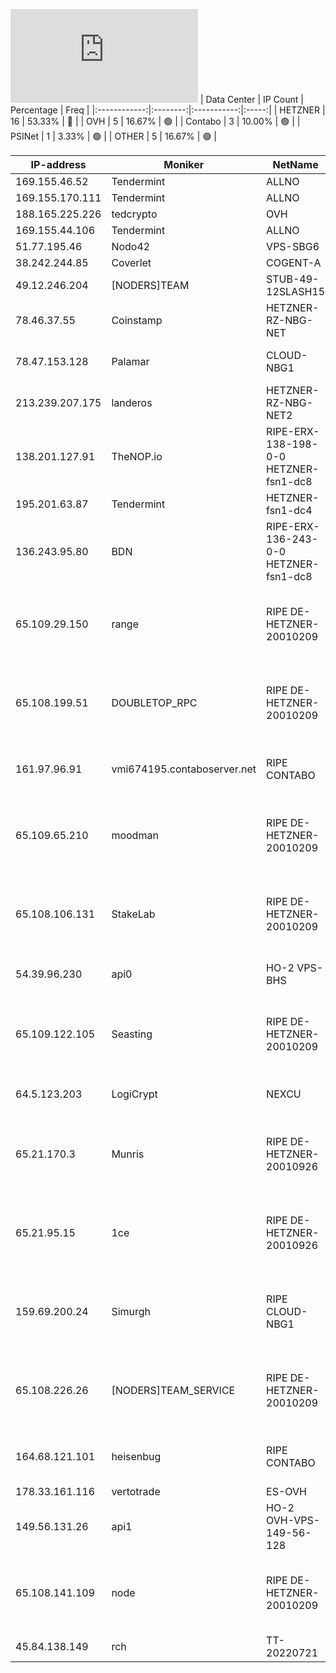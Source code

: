 ![Diagramm](https://github.com/obajay/StateSync-snapshots/blob/main/Projects/Rebus/1/README.md)
| Data Center | IP Count | Percentage | Freq |
|:------------:|:--------:|:-----------:|:-----:|
| HETZNER | 16 | 53.33% | 🔴 |
| OVH | 5 | 16.67% | 🟢 |
| Contabo | 3 | 10.00% | 🟢 |
| PSINet | 1 | 3.33% | 🟢 |
| OTHER | 5 | 16.67% | 🟢 |

<!-- START_TABLE -->
| IP-address | Moniker | NetName | Organization |
|-------------|-------------|-------------|-------------|
| 169.155.46.52 | Tendermint | ALLNO | Allnodes Inc |
| 169.155.170.111 | Tendermint | ALLNO | Allnodes Inc |
| 188.165.225.226 | tedcrypto | OVH |  |
| 169.155.44.106 | Tendermint | ALLNO | Allnodes Inc |
| 51.77.195.46 | Nodo42 | VPS-SBG6 | OVH SAS |
| 38.242.244.85 | Coverlet | COGENT-A | PSINet, Inc. |
| 49.12.246.204 | [NODERS]TEAM | STUB-49-12SLASH15 |  |
| 78.46.37.55 | Coinstamp | HETZNER-RZ-NBG-NET | Hetzner Online GmbH |
| 78.47.153.128 | Palamar | CLOUD-NBG1 | Hetzner Online GmbH Hetzner Online GmbH |
| 213.239.207.175 | landeros | HETZNER-RZ-NBG-NET2 |  |
| 138.201.127.91 | TheNOP.io | RIPE-ERX-138-198-0-0 HETZNER-fsn1-dc8 | RIPE Network Coordination Centre Hetzner Online GmbH |
| 195.201.63.87 | Tendermint | HETZNER-fsn1-dc4 | Hetzner Online GmbH |
| 136.243.95.80 | BDN | RIPE-ERX-136-243-0-0 HETZNER-fsn1-dc8 | RIPE Network Coordination Centre Hetzner Online GmbH |
| 65.109.29.150 | range | RIPE DE-HETZNER-20010209 | RIPE Network Coordination Centre Hetzner Online GmbH Hetzner Online GmbH |
| 65.108.199.51 | DOUBLETOP_RPC | RIPE DE-HETZNER-20010209 | RIPE Network Coordination Centre Hetzner Online GmbH Hetzner Online GmbH |
| 161.97.96.91 | vmi674195.contaboserver.net | RIPE CONTABO | RIPE Network Coordination Centre Contabo GmbH |
| 65.109.65.210 | moodman | RIPE DE-HETZNER-20010209 | RIPE Network Coordination Centre Hetzner Online GmbH Hetzner Online GmbH |
| 65.108.106.131 | StakeLab | RIPE DE-HETZNER-20010209 | RIPE Network Coordination Centre Hetzner Online GmbH Hetzner Online GmbH |
| 54.39.96.230 | api0 | HO-2 VPS-BHS | OVH Hosting, Inc. OVH Hosting, Inc. |
| 65.109.122.105 | Seasting | RIPE DE-HETZNER-20010209 | RIPE Network Coordination Centre Hetzner Online GmbH Hetzner Online GmbH |
| 64.5.123.203 | LogiCrypt | NEXCU | NEXCUS TECHNOLOGIES LLC |
| 65.21.170.3 | Munris | RIPE DE-HETZNER-20010926 | RIPE Network Coordination Centre Hetzner Online GmbH Hetzner Online GmbH |
| 65.21.95.15 | 1ce | RIPE DE-HETZNER-20010926 | RIPE Network Coordination Centre Hetzner Online GmbH Hetzner Online GmbH |
| 159.69.200.24 | Simurgh | RIPE CLOUD-NBG1 | RIPE Network Coordination Centre Hetzner Online GmbH Hetzner Online GmbH |
| 65.108.226.26 | [NODERS]TEAM_SERVICE | RIPE DE-HETZNER-20010209 | RIPE Network Coordination Centre Hetzner Online GmbH Hetzner Online GmbH |
| 164.68.121.101 | heisenbug | RIPE CONTABO | RIPE Network Coordination Centre Contabo GmbH |
| 178.33.161.116 | vertotrade | ES-OVH | OVH Hispano |
| 149.56.131.26 | api1 | HO-2 OVH-VPS-149-56-128 | OVH Hosting, Inc. OVH Hosting, Inc. |
| 65.108.141.109 | node | RIPE DE-HETZNER-20010209 | RIPE Network Coordination Centre Hetzner Online GmbH Hetzner Online GmbH |
| 45.84.138.149 | rch | TT-20220721 | Contabo GmbH |

<!-- END_TABLE -->